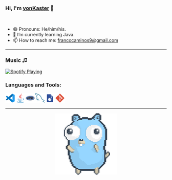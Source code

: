 ### Hi, I'm [vonKaster](https://vonkaster.live) 👋
<br />

- 😄 Pronouns: He/him/his.
- 🌱 I’m currently learning Java.
- 📫 How to reach me: francocaminos9@gmail.com

---
### Music ♫ 

[<img src="https://now-playing-two.vercel.app/api/spotify-playing" alt="Spotify Playing" width="350" />](https://open.spotify.com/user/5co7vzv8feodu7lvqqap3c8qd)

### Languages and Tools:

<img align="left" alt="VSC" width="31px" src="icons/vsc.png"/>
<img align="left" alt="Java" width="31px" src="icons/java.svg"/>
<img align="left" alt="PHP" width="31px" src="icons/php.png"/>
<img align="left" alt="MySQL" width="31px" src="icons/mysql.png"/>
<img align="left" alt="LUA" width="31px" src="icons/lua.png"/>
<img align="left" alt="git" width="31px" src="icons/git.png"/>
<br />
<br />

---
<p align="center">
  <img src="icons/dance.gif" alt="Dance" />
</p>